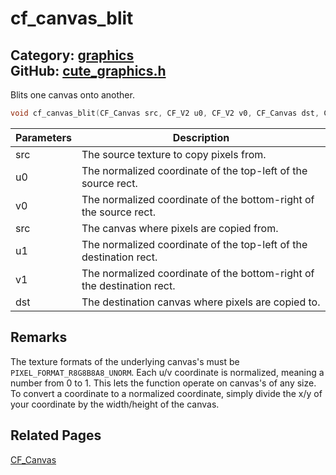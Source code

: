 [//]: # (This file is automatically generated by Cute Framework's docs parser.)
[//]: # (Do not edit this file by hand!)
[//]: # (See: https://github.com/RandyGaul/cute_framework/blob/master/samples/docs_parser.cpp)
[](../header.md ':include')

# cf_canvas_blit

Category: [graphics](/api_reference?id=graphics)  
GitHub: [cute_graphics.h](https://github.com/RandyGaul/cute_framework/blob/master/include/cute_graphics.h)  
---

Blits one canvas onto another.

```cpp
void cf_canvas_blit(CF_Canvas src, CF_V2 u0, CF_V2 v0, CF_Canvas dst, CF_V2 u1, CF_V2 v1);
```

Parameters | Description
--- | ---
src | The source texture to copy pixels from.
u0 | The normalized coordinate of the top-left of the source rect.
v0 | The normalized coordinate of the bottom-right of the source rect.
src | The canvas where pixels are copied from.
u1 | The normalized coordinate of the top-left of the destination rect.
v1 | The normalized coordinate of the bottom-right of the destination rect.
dst | The destination canvas where pixels are copied to.

## Remarks

The texture formats of the underlying canvas's must be `PIXEL_FORMAT_R8G8B8A8_UNORM`. Each u/v coordinate
is normalized, meaning a number from 0 to 1. This lets the function operate on canvas's of any
size. To convert a coordinate to a normalized coordinate, simply divide the x/y of your coordinate
by the width/height of the canvas.

## Related Pages

[CF_Canvas](/graphics/cf_canvas.md)  
